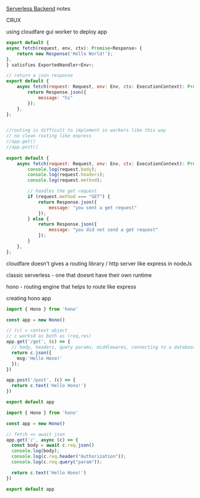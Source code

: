 [Serverless Backend](https://projects.100xdevs.com/tracks/eooSv7lnuwBO6wl9YA5w/serverless-1) notes

CRUX

using cloudfare gui worker to deploy app

```jsx
export default {
async fetch(request, env, ctx): Promise<Response> {
	return new Response('Hello World!');
},
} satisfies ExportedHandler<Env>;
```

```js
// return a json response
export default {
	async fetch(request: Request, env: Env, ctx: ExecutionContext): Promise<Response> {
		return Response.json({
			message: "hi"
		});
	},
};
```

```js

//routing is difficult to implement in workers like this way 
// no clean routing like express
//app.get()
//app.post()
 
export default {
	async fetch(request: Request, env: Env, ctx: ExecutionContext): Promise<Response> {
		console.log(request.body);
		console.log(request.headers);
		console.log(request.method);

		// handles the get request
		if (request.method === "GET") {
			return Response.json({
				message: "you sent a get request"
			});
		} else {
			return Response.json({
				message: "you did not send a get request"
			});
		}
	},
};


```

cloudfare doesn't gives a routing library / http server like express in nodeJs

classic serverless - one that doesnt have their own runtime

hono - routing engine that helps to route like express

creating hono app

```ts
import { Hono } from 'hono'

const app = new Hono()

// (c) = context object
// c worksd as both as (req,res)
app.get('/get', (c) => {
  // body, headers, query params, middlewares, connecting to a database, etc
  return c.json({
    msg:'Hello Hono!'
  });
})

app.post('/post', (c) => {
  return c.text('Hello Hono!')
})

export default app

```

```js
import { Hono } from 'hono'

const app = new Hono()

// fetch => await json
app.get('/', async (c) => {
  const body = await c.req.json()
  console.log(body);
  console.log(c.req.header("Authorization"));
  console.log(c.req.query("param"));

  return c.text('Hello Hono!')
})

export default app
```

